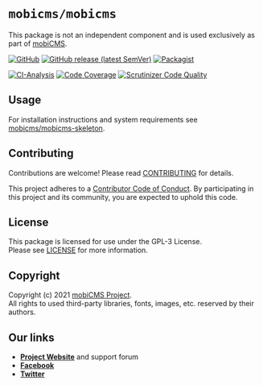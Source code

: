 # `mobicms/mobicms`
This package is not an independent component and is used exclusively as part of [mobiCMS](https://github.com/mobicms).


[![GitHub](https://img.shields.io/github/license/mobicms/mobicms?color=green)](https://github.com/mobicms/mobicms/blob/develop/LICENSE)
[![GitHub release (latest SemVer)](https://img.shields.io/github/v/release/mobicms/mobicms)](https://github.com/mobicms/mobicms/releases)
[![Packagist](https://img.shields.io/packagist/dt/mobicms/mobicms)](https://packagist.org/packages/mobicms/mobicms)

[![CI-Analysis](https://github.com/mobicms/mobicms/workflows/Analysis/badge.svg)](https://github.com/mobicms/mobicms/actions?query=workflow%3AAnalysis)
[![Code Coverage](https://scrutinizer-ci.com/g/mobicms/mobicms/badges/coverage.png?b=develop)](https://scrutinizer-ci.com/g/mobicms/mobicms/?branch=develop)
[![Scrutinizer Code Quality](https://scrutinizer-ci.com/g/mobicms/mobicms/badges/quality-score.png?b=develop)](https://scrutinizer-ci.com/g/mobicms/mobicms/?branch=develop)


## Usage
For installation instructions and system requirements see [mobicms/mobicms-skeleton](https://github.com/mobicms/mobicms-skeleton).


## Contributing
Contributions are welcome! Please read [CONTRIBUTING](https://github.com/mobicms/mobicms/blob/develop/.github/CONTRIBUTING.md) for details.  

This project adheres to a [Contributor Code of Conduct](https://github.com/mobicms/mobicms/blob/develop/.github/CODE_OF_CONDUCT.md).
By participating in this project and its community, you are expected to uphold this code.


## License
This package is licensed for use under the GPL-3 License.  
Please see [LICENSE](https://github.com/mobicms/mobicms/blob/develop/LICENSE) for more information.


## Copyright
Copyright (c) 2021 [mobiCMS Project](https://mobicms.org).  
All rights to used third-party libraries, fonts, images, etc. reserved by their authors.


## Our links
- [**Project Website**](https://mobicms.org) and support forum
- [**Facebook**](https://www.facebook.com/mobicms)
- [**Twitter**](https://twitter.com/mobicms)

